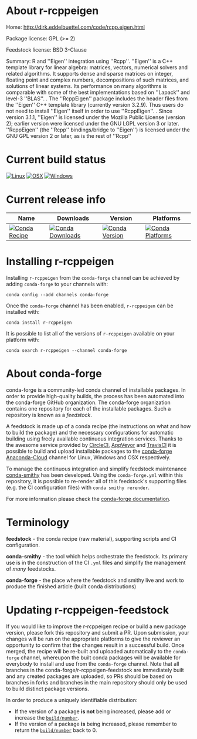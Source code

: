 About r-rcppeigen
=================

Home: http://dirk.eddelbuettel.com/code/rcpp.eigen.html

Package license: GPL (>= 2)

Feedstock license: BSD 3-Clause

Summary: R and ''Eigen'' integration using ''Rcpp''. ''Eigen'' is a C++ template library for
linear algebra: matrices, vectors, numerical solvers and related algorithms.  It
supports dense and sparse matrices on integer, floating point and complex numbers,
decompositions of such matrices, and solutions of linear systems. Its performance
on many algorithms is comparable with some of the best implementations based on
''Lapack'' and level-3 ''BLAS''. . The ''RcppEigen'' package includes the header
files from the ''Eigen'' C++ template library (currently version 3.2.9). Thus users
do not need to install ''Eigen'' itself in order to use ''RcppEigen''. . Since version
3.1.1, ''Eigen'' is licensed under the Mozilla Public License (version 2); earlier
version were licensed under the GNU LGPL version 3 or later. ''RcppEigen'' (the
''Rcpp'' bindings/bridge to ''Eigen'') is licensed under the GNU GPL version 2 or
later, as is the rest of ''Rcpp''




Current build status
====================

[![Linux](https://img.shields.io/circleci/project/github/conda-forge/r-rcppeigen-feedstock/master.svg?label=Linux)](https://circleci.com/gh/conda-forge/r-rcppeigen-feedstock)
[![OSX](https://img.shields.io/travis/conda-forge/r-rcppeigen-feedstock/master.svg?label=macOS)](https://travis-ci.org/conda-forge/r-rcppeigen-feedstock)
[![Windows](https://img.shields.io/appveyor/ci/conda-forge/r-rcppeigen-feedstock/master.svg?label=Windows)](https://ci.appveyor.com/project/conda-forge/r-rcppeigen-feedstock/branch/master)

Current release info
====================

| Name | Downloads | Version | Platforms |
| --- | --- | --- | --- |
| [![Conda Recipe](https://img.shields.io/badge/recipe-r--rcppeigen-green.svg)](https://anaconda.org/conda-forge/r-rcppeigen) | [![Conda Downloads](https://img.shields.io/conda/dn/conda-forge/r-rcppeigen.svg)](https://anaconda.org/conda-forge/r-rcppeigen) | [![Conda Version](https://img.shields.io/conda/vn/conda-forge/r-rcppeigen.svg)](https://anaconda.org/conda-forge/r-rcppeigen) | [![Conda Platforms](https://img.shields.io/conda/pn/conda-forge/r-rcppeigen.svg)](https://anaconda.org/conda-forge/r-rcppeigen) |

Installing r-rcppeigen
======================

Installing `r-rcppeigen` from the `conda-forge` channel can be achieved by adding `conda-forge` to your channels with:

```
conda config --add channels conda-forge
```

Once the `conda-forge` channel has been enabled, `r-rcppeigen` can be installed with:

```
conda install r-rcppeigen
```

It is possible to list all of the versions of `r-rcppeigen` available on your platform with:

```
conda search r-rcppeigen --channel conda-forge
```


About conda-forge
=================

conda-forge is a community-led conda channel of installable packages.
In order to provide high-quality builds, the process has been automated into the
conda-forge GitHub organization. The conda-forge organization contains one repository
for each of the installable packages. Such a repository is known as a *feedstock*.

A feedstock is made up of a conda recipe (the instructions on what and how to build
the package) and the necessary configurations for automatic building using freely
available continuous integration services. Thanks to the awesome service provided by
[CircleCI](https://circleci.com/), [AppVeyor](http://www.appveyor.com/)
and [TravisCI](https://travis-ci.org/) it is possible to build and upload installable
packages to the [conda-forge](https://anaconda.org/conda-forge)
[Anaconda-Cloud](http://docs.anaconda.org/) channel for Linux, Windows and OSX respectively.

To manage the continuous integration and simplify feedstock maintenance
[conda-smithy](http://github.com/conda-forge/conda-smithy) has been developed.
Using the ``conda-forge.yml`` within this repository, it is possible to re-render all of
this feedstock's supporting files (e.g. the CI configuration files) with ``conda smithy rerender``.

For more information please check the [conda-forge documentation](https://conda-forge.org/docs/).

Terminology
===========

**feedstock** - the conda recipe (raw material), supporting scripts and CI configuration.

**conda-smithy** - the tool which helps orchestrate the feedstock.
                   Its primary use is in the construction of the CI ``.yml`` files
                   and simplify the management of *many* feedstocks.

**conda-forge** - the place where the feedstock and smithy live and work to
                  produce the finished article (built conda distributions)


Updating r-rcppeigen-feedstock
==============================

If you would like to improve the r-rcppeigen recipe or build a new
package version, please fork this repository and submit a PR. Upon submission,
your changes will be run on the appropriate platforms to give the reviewer an
opportunity to confirm that the changes result in a successful build. Once
merged, the recipe will be re-built and uploaded automatically to the
`conda-forge` channel, whereupon the built conda packages will be available for
everybody to install and use from the `conda-forge` channel.
Note that all branches in the conda-forge/r-rcppeigen-feedstock are
immediately built and any created packages are uploaded, so PRs should be based
on branches in forks and branches in the main repository should only be used to
build distinct package versions.

In order to produce a uniquely identifiable distribution:
 * If the version of a package **is not** being increased, please add or increase
   the [``build/number``](http://conda.pydata.org/docs/building/meta-yaml.html#build-number-and-string).
 * If the version of a package **is** being increased, please remember to return
   the [``build/number``](http://conda.pydata.org/docs/building/meta-yaml.html#build-number-and-string)
   back to 0.